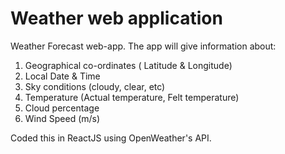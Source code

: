 # Weather web application

Weather Forecast web-app. The app will give information about:
  1. Geographical co-ordinates ( Latitude & Longitude)
  2. Local Date & Time
  3. Sky conditions (cloudy, clear, etc)
  4. Temperature (Actual temperature, Felt temperature)
  5. Cloud percentage
  6. Wind Speed (m/s)

Coded this in ReactJS using OpenWeather's API.
